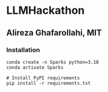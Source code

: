 # LLMHackathon

## Alireza Ghafarollahi, MIT

### Installation

```
conda create -n Sparks python=3.10
conda activate Sparks

# Install PyPI requirements
pip install -r requirements.txt
```
